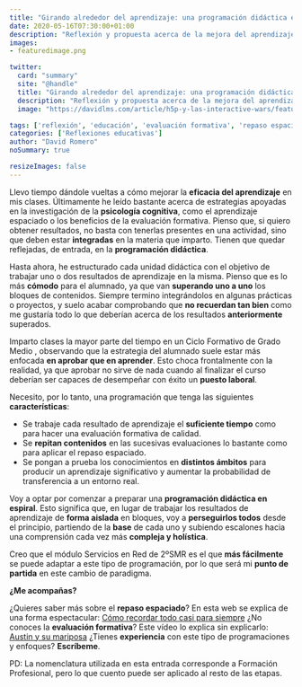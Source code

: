 ```yaml
---
title: "Girando alrededor del aprendizaje: una programación didáctica en espiral"
date: 2020-05-16T07:30:00+01:00
description: "Reflexión y propuesta acerca de la mejora del aprendizaje"
images:
- featuredimage.png

twitter:
  card: "summary"
  site: "@handle"
  title: "Girando alrededor del aprendizaje: una programación didáctica en espiral"
  description: "Reflexión y propuesta acerca de la mejora del aprendizaje"
  image: "https://davidlms.com/article/h5p-y-las-interactive-wars/featuredimage.png"

tags: ['reflexión', 'educación', 'evaluación formativa', 'repaso espaciado', 'programación didáctica', 'informática', 'servicios en red']
categories: ['Reflexiones educativas']
author: "David Romero"
noSummary: true

resizeImages: false
---
```


Llevo tiempo dándole vueltas a cómo mejorar la **eficacia del aprendizaje** en mis clases. Últimamente he leído bastante acerca de estrategias apoyadas en la investigación de la **psicología cognitiva**, como el aprendizaje espaciado o los beneficios de la evaluación formativa. Pienso que, si quiero obtener resultados, no basta con tenerlas presentes en una actividad, sino que deben estar **integradas** en la materia que imparto. Tienen que quedar reflejadas, de entrada, en la **programación didáctica**.

Hasta ahora, he estructurado cada unidad didáctica con el objetivo de trabajar uno o dos resultados de aprendizaje en la misma. Pienso que es lo más **cómodo** para el alumnado, ya que van **superando uno a uno** los bloques de contenidos. Siempre termino integrándolos en algunas prácticas o proyectos, y suelo acabar comprobando que **no recuerdan tan bien** como me gustaría todo lo que deberían acerca de los resultados **anteriormente** superados.

Imparto clases la mayor parte del tiempo en un Ciclo Formativo de Grado Medio , observando que la estrategia del alumnado suele estar más enfocada **en aprobar que en aprender**. Esto choca frontalmente con la realidad, ya que aprobar no sirve de nada cuando al finalizar el curso deberían ser capaces de desempeñar con éxito un **puesto laboral**.

Necesito, por lo tanto, una programación que tenga las siguientes **características**:
* Se trabaje cada resultado de aprendizaje el **suficiente tiempo** como para hacer una evaluación formativa de calidad.
* Se **repitan contenidos** en las sucesivas evaluaciones lo bastante como para aplicar el repaso espaciado.
* Se pongan a prueba los conocimientos en **distintos ámbitos** para producir un aprendizaje significativo y aumentar la probabilidad de transferencia a un entorno real.

Voy a optar por comenzar a preparar una **programación didáctica en espiral**. Esto significa que, en lugar de trabajar los resultados de aprendizaje de **forma aislada** en bloques, voy a **perseguirlos todos** desde el principio, partiendo de la **base** de cada uno y subiendo escalones hacia una comprensión cada vez más **compleja y holística**.

Creo que el módulo Servicios en Red de 2ºSMR es el que **más fácilmente** se puede adaptar a este tipo de programación, por lo que será mi **punto de partida** en este cambio de paradigma.

**¿Me acompañas?**

¿Quieres saber más sobre el **repaso espaciado**? En esta web se explica de una forma espectacular: [Cómo recordar todo casi para siempre](https://ncase.me/remember/es.html)
¿No conoces la **evaluación formativa**? Este vídeo lo explica sin explicarlo: [Austin y su mariposa](https://www.youtube.com/watch?v=2-mKkYQ7hA4)
¿Tienes **experiencia** con este tipo de programaciones y enfoques? **Escríbeme**.

PD: La nomenclatura utilizada en esta entrada corresponde a Formación Profesional, pero lo que cuento puede ser aplicado al resto de las etapas.